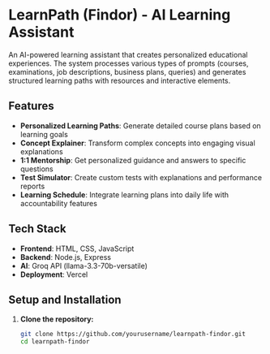 # LearnPath (Findor) - AI Learning Assistant

An AI-powered learning assistant that creates personalized educational experiences. The system processes various types of prompts (courses, examinations, job descriptions, business plans, queries) and generates structured learning paths with resources and interactive elements.

## Features

- **Personalized Learning Paths**: Generate detailed course plans based on learning goals
- **Concept Explainer**: Transform complex concepts into engaging visual explanations
- **1:1 Mentorship**: Get personalized guidance and answers to specific questions
- **Test Simulator**: Create custom tests with explanations and performance reports
- **Learning Schedule**: Integrate learning plans into daily life with accountability features

## Tech Stack

- **Frontend**: HTML, CSS, JavaScript
- **Backend**: Node.js, Express
- **AI**: Groq API (llama-3.3-70b-versatile)
- **Deployment**: Vercel

## Setup and Installation

1. **Clone the repository:**
   ```bash
   git clone https://github.com/yourusername/learnpath-findor.git
   cd learnpath-findor
